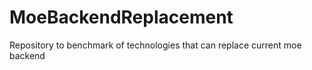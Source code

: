 # MoeBackendReplacement
Repository to benchmark of technologies that can replace current moe backend
